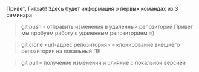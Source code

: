 
Привет, Гитхаб! Здесь будет информация о первых командах из 3 семинара
> git push - отправить изменения в удаленный репозиторий 
Привет мы пробуем работу с удаленным репозиторием =)  

> git clone <url-адрес репозитория> – клонирование внешнего репозитория на  локальный ПК  

> git pull – получение изменений и слияние с локальной версией
